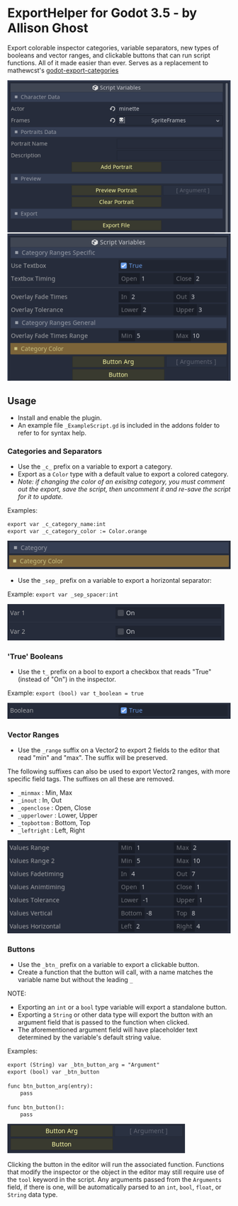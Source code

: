
# ExportHelper for Godot 3.5 - by Allison Ghost

Export colorable inspector categories, variable separators, new types of booleans and vector ranges, and clickable buttons that can run script functions. All of it made easier than ever.
Serves as a replacement to mathewcst's [godot-export-categories](https://github.com/mathewcst/godot-export-categories)

![cover](./img/Preview.png "Preview")
![cover](./img/Preview2.png "Preview2")

## Usage

- Install and enable the plugin.
- An example file `_ExampleScript.gd` is included in the addons folder to refer to for syntax help.

### Categories and Separators
- Use the `_c_` prefix on a variable to export a category.
- Export as a `Color` type with a default value to export a colored category.
- *Note: if changing the color of an exisitng category, you must comment out the export, save the script, then uncomment it and re-save the script for it to update.*

Examples:
```
export var _c_category_name:int
export var _c_category_color := Color.orange
``` 
![cover](./img/categories.png "Categories")

- Use the `_sep_` prefix on a variable to export a horizontal separator:

Example: ```export var _sep_spacer:int```

![cover](./img/separator.png "Separators")

### 'True' Booleans

- Use the `t_` prefix on a bool to export a checkbox that reads "True" (instead of "On") in the inspector.

Example: ```export (bool) var t_boolean = true```

![cover](./img/trueboolean.png "Booleans")

### Vector Ranges

- Use the `_range` suffix on a Vector2 to export 2 fields to the editor that read "min" and "max". The suffix will be preserved.

The following suffixes can also be used to export Vector2 ranges, with more specific field tags. The suffixes on all these are removed.

- `_minmax` : Min, Max
- `_inout` : In, Out
- `_openclose` : Open, Close
- `_upperlower` : Lower, Upper
- `_topbottom` : Bottom, Top
- `_leftright` : Left, Right

![cover](./img/vectorranges.png "Vector Ranges")

### Buttons

- Use the `_btn_` prefix on a variable to export a clickable button.
- Create a function that the button will call, with a name matches the variable name but without the leading `_`

NOTE:
- Exporting an `int` or a `bool` type variable will export a standalone button.
- Exporting a `String` or other data type will export the button with an argument field that is passed to the function when clicked.
- The aforementioned argument field will have placeholder text determined by the variable's default string value.

Examples:
```
export (String) var _btn_button_arg = "Argument"
export (bool) var _btn_button

func btn_button_arg(entry):
	pass

func btn_button():
	pass

```
![cover](./img/buttons.png "Buttons")

Clicking the button in the editor will run the associated function. Functions that modify the inspector or the object in the editor may still require use of the `tool` keyword in the script. Any arguments passed from the `Arguments` field, if there is one, will be automatically parsed to an `int`, `bool`, `float`, or `String` data type.
